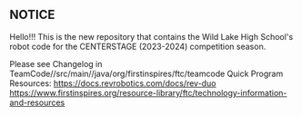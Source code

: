 ## NOTICE
Hello!!!
This is the new repository that contains the Wild Lake High School's robot code for the CENTERSTAGE (2023-2024) competition season.

Please see Changelog in TeamCode//src/main//java/org/firstinspires/ftc/teamcode
Quick Program Resources:
https://docs.revrobotics.com/docs/rev-duo
https://www.firstinspires.org/resource-library/ftc/technology-information-and-resources
